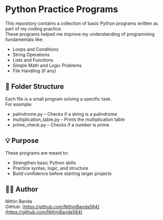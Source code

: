 # Python Practice Programs

This repository contains a collection of basic Python programs written as part of my coding practice.  
These programs helped me improve my understanding of programming fundamentals like:

- Loops and Conditions
- String Operations
- Lists and Functions
- Simple Math and Logic Problems
- File Handling (if any)

## 📁 Folder Structure

Each file is a small program solving a specific task.  
For example:
- palindrome.py – Checks if a string is a palindrome
- multiplication_table.py – Prints the multiplication table
- prime_check.py – Checks if a number is prime

## 💡 Purpose

These programs are meant to:
- Strengthen basic Python skills
- Practice syntax, logic, and structure
- Build confidence before starting larger projects

## 🧑‍💻 Author

Nithin Banda  
GitHub: [https://github.com/NithinBanda584](https://github.com/NithinBanda584)
